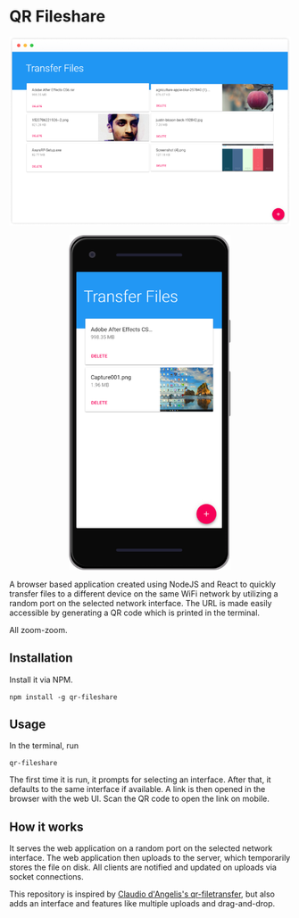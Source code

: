 # QR Fileshare

<p align="center">
  <img src="/assets/web-desktop-screenshot.png?raw=true">
</p>
<p align="center">
  <img height="600" src="/assets/web-mobile-screenshot.png?raw=true">
</p>

A browser based application created using NodeJS and React to quickly transfer files to a different device on the same WiFi network by utilizing a random port on the selected network interface. The URL is made easily accessible by generating a QR code which is printed in the terminal.

All zoom-zoom.

## Installation
Install it via NPM.
```shell
npm install -g qr-fileshare
```
## Usage
In the terminal, run
```shell
qr-fileshare
```
The first time it is run, it prompts for selecting an interface. After that, it defaults to the same interface if available. A link is then opened in the browser with the web UI. Scan the QR code to open the link on mobile.

## How it works
It serves the web application on a random port on the selected network interface. The web application then uploads to the server, which temporarily stores the file on disk. All clients are notified and updated on uploads via socket connections.

This repository is inspired by [Claudio d'Angelis's qr-filetransfer](https://github.com/claudiodangelis/qr-filetransfer), but also adds an interface and features like multiple uploads and drag-and-drop.
